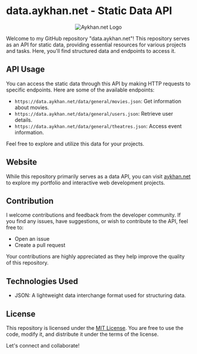 
# data.aykhan.net - Static Data API

<div align="center">
  <img src="https://media.aykhan.net/assets/logos/aykhannet.ico" alt="Aykhan.net Logo">
</div>

Welcome to my GitHub repository "data.aykhan.net"! This repository serves as an API for static data, providing essential resources for various projects and tasks. Here, you'll find structured data and endpoints to access it.

## API Usage

You can access the static data through this API by making HTTP requests to specific endpoints. Here are some of the available endpoints:

- `https://data.aykhan.net/data/general/movies.json`: Get information about movies.
- `https://data.aykhan.net/data/general/users.json`: Retrieve user details.
- `https://data.aykhan.net/data/general/theatres.json`: Access event information.

Feel free to explore and utilize this data for your projects.

## Website

While this repository primarily serves as a data API, you can visit [aykhan.net](https://aykhan.net) to explore my portfolio and interactive web development projects.

## Contribution

I welcome contributions and feedback from the developer community. If you find any issues, have suggestions, or wish to contribute to the API, feel free to:

- Open an issue
- Create a pull request

Your contributions are highly appreciated as they help improve the quality of this repository.

## Technologies Used

- JSON: A lightweight data interchange format used for structuring data.

## License

This repository is licensed under the [MIT License](LICENSE). You are free to use the code, modify it, and distribute it under the terms of the license.

Let's connect and collaborate!
